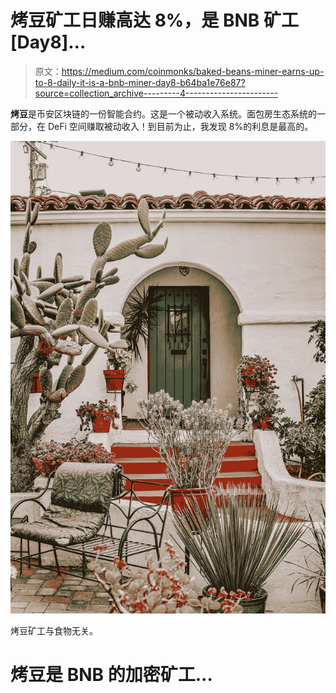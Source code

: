 # 烤豆矿工日赚高达 8%，是 BNB 矿工[Day8]…

> 原文：<https://medium.com/coinmonks/baked-beans-miner-earns-up-to-8-daily-it-is-a-bnb-miner-day8-b64ba1e76e87?source=collection_archive---------4----------------------->

**烤豆**是币安区块链的一份智能合约。这是一个被动收入系统。面包房生态系统的一部分，在 DeFi 空间赚取被动收入！到目前为止，我发现 8%的利息是最高的。

![](img/d0ff69f907945e3ad4c4275c303c585e.png)

烤豆矿工与食物无关。

# 烤豆是 BNB 的加密矿工…